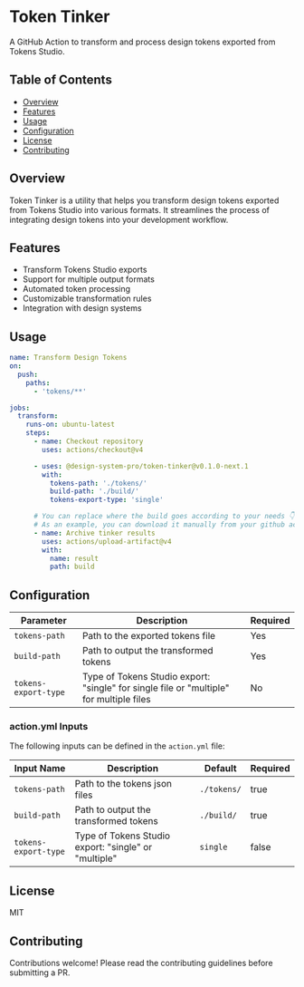 # Token Tinker

A GitHub Action to transform and process design tokens exported from Tokens Studio.

## Table of Contents
- [Overview](#overview)
- [Features](#features)
- [Usage](#usage)
- [Configuration](#configuration)
- [License](#license)
- [Contributing](#contributing)

## Overview

Token Tinker is a utility that helps you transform design tokens exported from Tokens Studio into various formats. It streamlines the process of integrating design tokens into your development workflow.

## Features

- Transform Tokens Studio exports
- Support for multiple output formats
- Automated token processing
- Customizable transformation rules
- Integration with design systems

## Usage

```yaml
name: Transform Design Tokens
on:
  push:
    paths:
      - 'tokens/**'

jobs:
  transform:
    runs-on: ubuntu-latest
    steps:
      - name: Checkout repository
        uses: actions/checkout@v4

      - uses: @design-system-pro/token-tinker@v0.1.0-next.1
        with:
          tokens-path: './tokens/'
          build-path: './build/'
          tokens-export-type: 'single'

      # You can replace where the build goes according to your needs 👇
      # As an example, you can download it manually from your github action runner.
      - name: Archive tinker results
        uses: actions/upload-artifact@v4
        with:
          name: result
          path: build
```

## Configuration

| Parameter | Description | Required |
|-----------|-------------|----------|
| `tokens-path` | Path to the exported tokens file | Yes |
| `build-path` | Path to output the transformed tokens | Yes |
| `tokens-export-type` | Type of Tokens Studio export: "single" for single file or "multiple" for multiple files | No |

### action.yml Inputs

The following inputs can be defined in the `action.yml` file:

| Input Name | Description | Default | Required |
|------------|-------------|---------|----------|
| `tokens-path` | Path to the tokens json files | `./tokens/` | true |
| `build-path` | Path to output the transformed tokens | `./build/` | true |
| `tokens-export-type` | Type of Tokens Studio export: "single" or "multiple" | `single` | false |

## License

MIT

## Contributing

Contributions welcome! Please read the contributing guidelines before submitting a PR.

